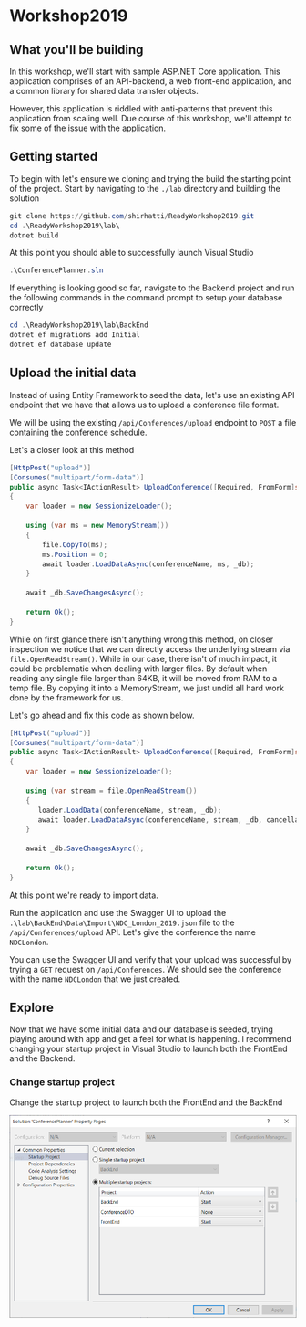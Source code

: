 # Workshop2019

## What you'll be building

In this workshop, we'll start with sample ASP.NET Core application. This application comprises of an API-backend, a web front-end application, and a common library for shared data transfer objects.

However, this application is riddled with anti-patterns that prevent this application from scaling well. Due course of this workshop, we'll attempt to fix some of the issue with the application.

## Getting started

To begin with let's ensure we cloning and trying the build the starting point of the project. Start by navigating to the `./lab` directory and building the solution

```powershell
git clone https://github.com/shirhatti/ReadyWorkshop2019.git
cd .\ReadyWorkshop2019\lab\
dotnet build
```

At this point you should able to successfully launch Visual Studio

```powershell
.\ConferencePlanner.sln
```

If everything is looking good so far, navigate to the Backend project and run the following commands in the command prompt to setup your database correctly

```powershell
cd .\ReadyWorkshop2019\lab\BackEnd
dotnet ef migrations add Initial
dotnet ef database update
```

## Upload the initial data

Instead of using Entity Framework to seed the data, let's use an existing API endpoint that we have that allows us to upload a conference file format.

We will be using the existing `/api/Conferences/upload` endpoint to `POST` a file containing the conference schedule.

Let's a closer look at this method

```csharp
[HttpPost("upload")]
[Consumes("multipart/form-data")]
public async Task<IActionResult> UploadConference([Required, FromForm]string conferenceName, IFormFile file, CancellationToken cancellationToken)
{
    var loader = new SessionizeLoader();

    using (var ms = new MemoryStream())
    {
        file.CopyTo(ms);
        ms.Position = 0;
        await loader.LoadDataAsync(conferenceName, ms, _db);
    }

    await _db.SaveChangesAsync();

    return Ok();
}
```

While on first glance there isn't anything wrong this method, on closer inspection we notice that we can directly access the underlying stream via `file.OpenReadStream()`. While in our case, there isn't of much impact, it could be problematic when dealing with larger files. By default when reading any single file larger than 64KB, it will be moved from RAM to a temp file. By copying it into a MemoryStream, we just undid all hard work done by the framework for us.

Let's go ahead and fix this code as shown below.

```csharp
[HttpPost("upload")]
[Consumes("multipart/form-data")]
public async Task<IActionResult> UploadConference([Required, FromForm]string conferenceName, IFormFile file, CancellationToken cancellationToken)
{
    var loader = new SessionizeLoader();

    using (var stream = file.OpenReadStream())
    {
       loader.LoadData(conferenceName, stream, _db);
       await loader.LoadDataAsync(conferenceName, stream, _db, cancellationToken);
    }

    await _db.SaveChangesAsync();

    return Ok();
}
```

At this point we're ready to import data.

Run the application and use the Swagger UI to upload the `.\lab\BackEnd\Data\Import\NDC_London_2019.json` file to the `/api/Conferences/upload` API. Let's give the conference the name `NDCLondon`.

You can use the Swagger UI and verify that your upload was successful by trying a `GET` request on `/api/Conferences`. We should see the conference with the name `NDCLondon` that we just created.

## Explore

Now that we have some initial data and our database is seeded, trying playing around with app and get a feel for what is happening. I recommend changing your startup project in Visual Studio to launch both the FrontEnd and the Backend.

### Change startup project

Change the startup project to launch both the FrontEnd and the BackEnd

![Change Startup Project](./screenshots/startup.PNG)

